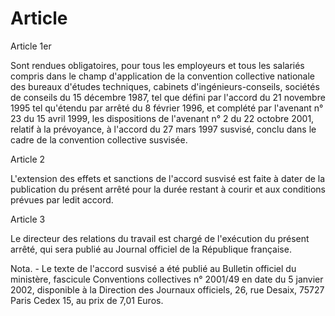 # Article

  
 Article 1er  
  
 Sont rendues obligatoires, pour tous les employeurs et tous les salariés compris dans le champ d'application de la convention collective nationale des bureaux d'études techniques, cabinets d'ingénieurs-conseils, sociétés de conseils du 15 décembre 1987, tel que défini par l'accord du 21 novembre 1995 tel qu'étendu par arrêté du 8 février 1996, et complété par l'avenant n° 23 du 15 avril 1999, les dispositions de l'avenant n° 2 du 22 octobre 2001, relatif à la prévoyance, à l'accord du 27 mars 1997 susvisé, conclu dans le cadre de la convention collective susvisée.  
  
 Article 2  
  
 L'extension des effets et sanctions de l'accord susvisé est faite à dater de la publication du présent arrêté pour la durée restant à courir et aux conditions prévues par ledit accord.  
  
 Article 3  
  
 Le directeur des relations du travail est chargé de l'exécution du présent arrêté, qui sera publié au Journal officiel de la République française.  
  
 Nota. - Le texte de l'accord susvisé a été publié au Bulletin officiel du ministère, fascicule Conventions collectives n° 2001/49 en date du 5 janvier 2002, disponible à la Direction des Journaux officiels, 26, rue Desaix, 75727 Paris Cedex 15, au prix de 7,01 Euros.  
